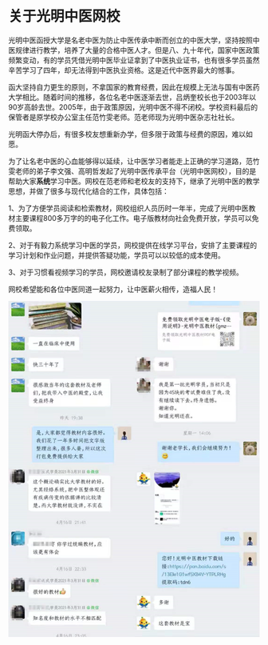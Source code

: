 # 关于光明中医网校

光明中医函授大学是名老中医为防止中医传承中断而创立的中医大学，坚持按照中医规律进行教学，培养了大量的合格中医人才。但是八、九十年代，国家中医政策频繁变动，有的学员凭借光明中医毕业证拿到了中医执业证书，也有很多学员虽然辛苦学习了四年，却无法得到中医执业资格。这是近代中医界最大的憾事。

函大坚持自力更生的原则，不拿国家的教育经费，因此在规模上无法与国有中医药大学相比。随着时间的推移，各位名老中医逐渐去世，吕炳奎校长也于2003年以90岁高龄去世。2005年，由于政策原因，光明中医不得不闭校。学校资料最后的保管者是原学校办公室主任范竹雯老师。范老师现为光明中医杂志社社长。

光明函大停办后，有很多校友想重新办学，但多限于政策与经费的原因，难以如愿。 

为了让名老中医的心血能够得以延续，让中医学习者能走上正确的学习道路，范竹雯老师的弟子李文强、高明哲发起了光明中医传承平台（光明中医网校），目的是帮助大家**系统**学习中医。网校在范老师和老校友的支持下，继承了光明中医的教学思想，并做了很多与现代化结合的工作，具体包括：

1、为了方便学员阅读和检索教材，网校组织人员历时一年半，完成了光明中医教材主要课程800多万字的的电子化工作。电子版教材向社会免费开放，学员可以免费领取。

2、对于有毅力系统学习中医的学员，网校提供在线学习平台，安排了主要课程的学习计划和作业问题，并提供答疑功能，学员可以以较低的成本使用。

3、对于习惯看视频学习的学员，网校邀请校友录制了部分课程的教学视频。

网校希望能和各位中医同道一起努力，让中医薪火相传，造福人民！

![](img/image-20210610100044412.png)

